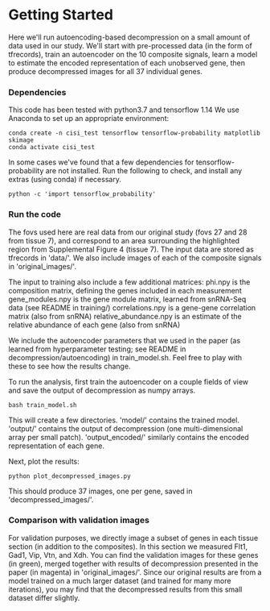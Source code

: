 # Getting Started

Here we'll run autoencoding-based decompression on a small amount of data used in our study. We'll start with pre-processed data (in the form of tfrecords), train an autoencoder on the 10 composite signals, learn a model to estimate the encoded representation of each unobserved gene, then produce decompressed images for all 37 individual genes.

### Dependencies

This code has been tested with python3.7 and tensorflow 1.14
We use Anaconda to set up an appropriate environment:

    conda create -n cisi_test tensorflow tensorflow-probability matplotlib skimage
    conda activate cisi_test


In some cases we've found that a few dependencies for tensorflow-probability are not installed. Run the following to check, and install any extras (using conda) if necessary.

    python -c 'import tensorflow_probability'

### Run the code

The fovs used here are real data from our original study (fovs 27 and 28 from tissue 7), and correspond to an area surrounding the highlighted region from Supplemental Figure 4 (tissue 7). The input data are stored as tfrecords in 'data/'. We also include images of each of the composite signals in 'original_images/'.

The input to training also include a few additional matrices:
	phi.npy is the composition matrix, defining the genes included in each measurement
	gene_modules.npy is the gene module matrix, learned from snRNA-Seq data (see README in training/)
	correlations.npy is a gene-gene correlation matrix (also from snRNA)
	relative_abundance.npy is an estimate of the relative abundance of each gene (also from snRNA)

We include the autoencoder parameters that we used in the paper (as learned from hyperparameter testing; see README in decompression/autoencoding) in train_model.sh. Feel free to play with these to see how the results change.

To run the analysis, first train the autoencoder on a couple fields of view and save the output of decompression as numpy arrays.

    bash train_model.sh

This will create a few directories. 'model/' contains the trained model. 'output/' contains the output of decompression (one multi-dimensional array per small patch). 'output_encoded/' similarly contains the encoded representation of each gene.

Next, plot the results:

    python plot_decompressed_images.py

This should produce 37 images, one per gene, saved in 'decompressed_images/'.

### Comparison with validation images

For validation purposes, we directly image a subset of genes in each tissue section (in addition to the composites). In this section we measured Flt1, Gad1, Vip, Vtn, and Xdh. You can find the validation images for these genes (in green), merged together with results of decompression presented in the paper (in magenta) in 'original_images/'. Since our original results are from a model trained on a much larger dataset (and trained for many more iterations), you may find that the decompressed results from this small dataset differ slightly.
